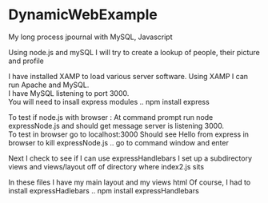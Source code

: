 # DynamicWebExample
My long process jpournal with MySQL, Javascript 

Using node.js and mySQL I will try to create a lookup of people, their picture and profile

I have installed XAMP to load various server software.  Using XAMP I can run Apache and MySQL.  
I have MySQL listening to port 3000.  
You will need to insall express modules .. npm install express

To test if node.js with browser : 
    At command prompt run node expressNode.js and should get message server is listening 3000.  
    To test in browser go to localhost:3000
    Should see Hello from express in browser
    to kill expressNode.js .. go to command window and enter <ctrl-c>

Next I check to see if I can use expressHandlebars
I set up a subdirectory views and views/layout off of directory where index2.js sits 

In these files I have my main layout and my views html 
Of course, I had to install expressHadlebars .. npm install expressHandlebars 

    

